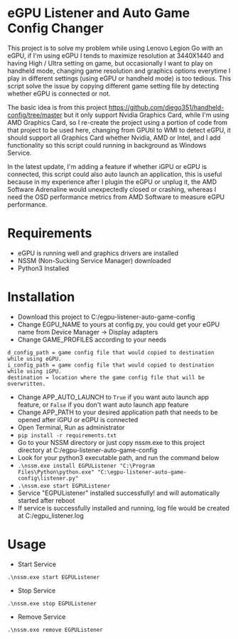 
# eGPU Listener and Auto Game Config Changer
This project is to solve my problem while using Lenovo Legion Go with an eGPU, if I'm using eGPU I tends to maximize resolution at 3440X1440 and having High / Ultra setting on game, but occasionally I want to play on handheld mode, changing game resolution and graphics options everytime I play in different settings (using eGPU or handheld mode) is too tedious. This script solve the issue by copying different game setting file by detecting whether eGPU is connected or not.

The basic idea is from this project https://github.com/diego351/handheld-config/tree/master but it only support Nvidia Graphics Card, while I'm using AMD Graphics Card, so I re-create the project using a portion of code from that project to be used here, changing from GPUtil to WMI to detect eGPU, it should support all Graphics Card whether Nvidia, AMD or Intel, and I add functionality so this script could running in background as Windows Service.

In the latest update, I'm adding a feature if whether iGPU or eGPU is connected, this script could also auto launch an application, this is useful because in my experience after I plugin the eGPU or unplug it, the AMD Software Adrenaline would unexpectedly closed or crashing, whereas I need the OSD performance metrics from AMD Software to measure eGPU performance.

# Requirements
- eGPU is running well and graphics drivers are installed
- NSSM (Non-Sucking Service Manager) downloaded
- Python3 Installed

# Installation
- Download this project to C:/egpu-listener-auto-game-config
- Change EGPU_NAME to yours at config.py, you could get your eGPU name from Device Manager -> Display adapters
- Change GAME_PROFILES according to your needs
```
d_config_path = game config file that would copied to destination while using eGPU.
i_config_path = game config file that would copied to destination while using iGPU.
destination = location where the game config file that will be overwritten.
```
- Change APP_AUTO_LAUNCH to `True` if you want auto launch app feature, or `False` if you don't want auto launch app feature
- Change APP_PATH to your desired application path that needs to be opened after iGPU or eGPU is connected
- Open Terminal, Run as administrator
- `pip install -r requirements.txt`
- Go to your NSSM directory or just copy nssm.exe to this project directory at C:/egpu-listener-auto-game-config
- Look for your python3 executable path, and run the command below
- `.\nssm.exe install EGPUListener "C:\Program Files\Python\python.exe" "C:\egpu-listener-auto-game-config\listener.py"`
- `.\nssm.exe start EGPUListener`
- Service "EGPUListener" installed successfully! and will automatically started after reboot
- If service is successfully installed and running, log file would be created at C:/egpu_listener.log

# Usage
- Start Service
```
.\nssm.exe start EGPUListener
```
- Stop Service
```
.\nssm.exe stop EGPUListener
```
- Remove Service
```
.\nssm.exe remove EGPUListener
```
